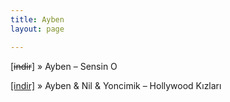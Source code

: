 ```yaml
---
title: Ayben
layout: page

---
```

[<del>indir</del>]  »  Ayben &#8211; Sensin O

<a href="https://cloud.mail.ru/public/a6b6b502db4e/Ayben%20%26%20Nil%20%26%20Yoncimik%20%20-%20Hollywood%20K%C4%B1zlar%C4%B1" target="_blank">[indir]</a>  »  Ayben & Nil & Yoncimik &#8211; Hollywood Kızları
